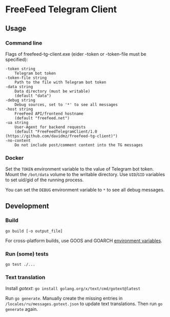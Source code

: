 # FreeFeed Telegram Client

## Usage

### Command line

Flags of freefeed-tg-client.exe (eider -token or -token-file must be specified):

    -token string
        Telegram bot token
    -token-file string
        Path to the file with Telegram bot token
    -data string
        Data directory (must be writable)
        (default "data")
    -debug string
        Debug sources, set to '*' to see all messages
    -host string
        FreeFeed API/frontend hostname
        (default "freefeed.net")
    -ua string
        User-Agent for backend requests
        (default "FreeFeedTelegramClient/1.0 (https://github.com/davidmz/freefeed-tg-client)")
    -no-content
        Do not include post/comment content into the TG messages

### Docker

Set the `TOKEN` environment variable to the value of Telegram bot token. Mount
the `/bot/data` volume to the writable directory. Use `UID`/`GID` variables to
set uid/gid of the running process.

You can set the `DEBUG` environment variable to `*` to see all debug messages.

## Development

### Build

`go build [-o output_file]`

For cross-platform builds, use GOOS and GOARCH [environment variables](https://go.dev/doc/install/source#environment).

### Run (some) tests

`go test ./...`

### Text translation

Install _gotext_: `go install golang.org/x/text/cmd/gotext@latest`

Run `go generate`. Manually create the missing entries in `/locales/ru/messages.gotext.json`
to update text translations. Then run `go generate` again.